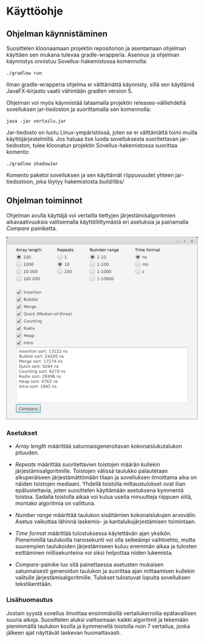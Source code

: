 # Käyttöohje

## Ohjelman käynnistäminen

Suosittelen kloonaamaan projektin repositorion ja asentamaan ohjelman käyttäen sen mukana tulevaa gradle-wrapperia. Asennus ja ohjelman käynnistys onnistuu Sovellus-hakemistossa komennolla:

```
./gradlew run
```

Ilman gradle-wrapperia ohjelma ei välttämättä käynnisty, sillä sen käyttämä JavaFX-kirjasto vaatii vähintään gradlen version 5.

Ohjelman voi myös käynnistää lataamalla projektin releases-välilehdeltä sovelluksen jar-tiedoston ja suorittamalla sen komennolla:

```
java -jar vertailu.jar
```

Jar-tiedosto on luotu Linux-ympäristössä, joten se ei välttämättä toimi muilla käyttöjärjestelmillä. Jos haluaa itse luoda sovelluksesta suoritettavan jar-tiedoston, tulee kloonatun projektin Sovellus-hakemistossa suorittaa komento:

```
./gradlew shadowJar
```

Komento paketoi sovelluksen ja sen käyttämät riippuvuudet yhteen jar-tiedostoon, joka löytyy hakemistosta _build/libs/_

## Ohjelman toiminnot

Ohjelman avulla käyttäjä voi vertailla tiettyjen järjestämisalgoritmien aikavaativuuksia valitsemalla käyttöliittymästä eri asetuksia ja painamalla *Compare* painiketta.

![Sovelluksen käyttöliittymä](kuvat/kayttoliittyma.png)

### Asetukset

* *Array length* määrittää satunnaisgeneroitavan kokonaislukutalukon pituuden.

* *Repeats* määrittää suoritettavien toistojen määrän kullekin järjestämisalgoritmille. Toistojen välissä taulukko palautetaan alkuperäiseen järjestämättömään tilaan ja sovelluksen ilmoittama aika on näiden toistojen mediaani. Yhdellä toistolla mittaustulokset ovat liian epäluotettavia, joten suosittelen käyttämään asetuksena kymmentä toistoa. Sadalla toistolla aikaa voi kulua useita minuutteja riippuen siitä, montako algoritmia on valittuna.

* *Number range* määrittää taulukon sisältämien kokonaislukujen arvovälin. Asetus vaikuttaa lähinnä laskemis- ja kantalukujärjestämisen toimintaan.

* *Time format* määrittää tulostuksessa käytettävän ajan yksikön. Pienemmillä taulukoilla nanosekunti voi olla selkeämpi vaihtoehto, mutta suurempien taulukoiden järjestämiseen kuluu enemmän aikaa ja tulosten esittäminen millisekunteina voi siksi helpottaa niiden lukemista.

* *Compare*-painike luo sitä painettaessa asetusten mukaisen satunnaisesti generoidun taulukon ja suorittaa ajan mittaamisen kullekin valitulle järjestämisalgoritmille. Tulokset tulostuvat lopulta sovelluksen tekstikenttään.

### Lisähuomautus

Jostain syystä sovellus ilmoittaa ensimmäisillä vertailukerroilla epätavallisen suuria aikoja. Suosittelen aluksi valitsemaan kaikki algoritmit ja tekemään pienimmällä taulukon koolla ja kymmenellä toistolla noin 7 vertailua, jonka jälkeen ajat näyttävät laskevan huomattavasti.